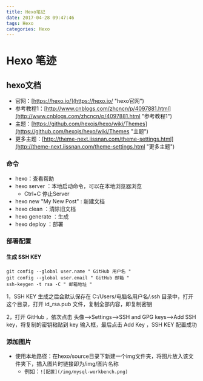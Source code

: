 ```yaml
---
title: Hexo笔记
date: 2017-04-28 09:47:46
tags: Hexo
categories: Hexo
---
```

# Hexo 笔迹

## hexo文档

* 官网：[https://hexo.io/](https://hexo.io/ "hexo官网")
* 参考教程1：[http://www.cnblogs.com/zhcncn/p/4097881.html](http://www.cnblogs.com/zhcncn/p/4097881.html "参考教程1")
* 主题：[https://github.com/hexojs/hexo/wiki/Themes](https://github.com/hexojs/hexo/wiki/Themes "主题")
* 更多主题：[http://theme-next.iissnan.com/theme-settings.html](http://theme-next.iissnan.com/theme-settings.html "更多主题")

### 命令

* hexo：查看帮助
* hexo server ：本地启动命令，可以在本地浏览器浏览
  * Ctrl+C 停止Server
* hexo new "My New Post" : 新建文档
* hexo clean ：清除旧文档
* hexo generate ：生成
* hexo deploy ：部署

### 部署配置

#### 生成 SSH KEY

``` git
git config --global user.name " GitHub 用户名 "
git config --global user.email " GitHub 邮箱 "
ssh-keygen -t rsa -C " 邮箱地址 "
```

1，SSH KEY 生成之后会默认保存在 C:/Users/电脑名用户名/.ssh 目录中，打开这个目录，打开 id_rsa.pub 文件，复制全部内容，即复制密钥

2，打开 GitHub ，依次点击 头像-->Settings-->SSH and GPG keys-->Add SSH key，将复制的密钥粘贴到 key 输入框，最后点击 Add Key ，SSH KEY 配置成功

### 添加图片

* 使用本地路径：在hexo/source目录下新建一个img文件夹，将图片放入该文件夹下，插入图片时链接即为/img/图片名称
  * 例如：`![配置](/img/mysql-workbench.png)`
